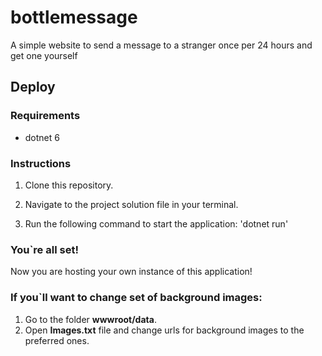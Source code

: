 # bottlemessage
A simple website to send a message to a stranger once per 24 hours and get one yourself

## Deploy

### Requirements
- dotnet 6

### Instructions
1. Clone this repository.

2. Navigate to the project solution file in your terminal.
   
3. Run the following command to start the application:
'dotnet run'

### You`re all set!
Now you are hosting your own instance of this application!

### If you`ll want to change set of background images: 
1. Go to the folder **wwwroot/data**.
2. Open **Images.txt** file and change urls for background images to the preferred ones.
